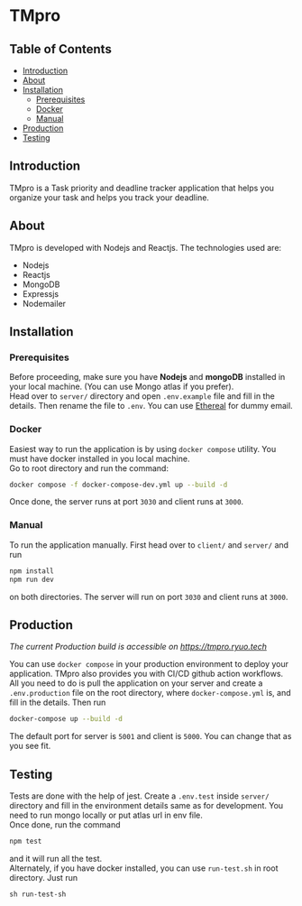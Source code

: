 # TMpro

## Table of Contents

- [Introduction]("#introduction")
- [About]("#about")
- [Installation]("#installation")
  - [Prerequisites]("#prerequisites")
  - [Docker]("#docker")
  - [Manual]("#manual")
- [Production]("#production")
- [Testing]("#testing")

## Introduction

TMpro is a Task priority and deadline tracker application that helps you organize your task and helps you track your deadline.

## About

TMpro is developed with Nodejs and Reactjs. The technologies used are:

- Nodejs
- Reactjs
- MongoDB
- Expressjs
- Nodemailer

## Installation

### Prerequisites

Before proceeding, make sure you have **Nodejs** and **mongoDB** installed in your local machine. (You can use Mongo atlas if you prefer).  
Head over to `server/` directory and open `.env.example` file and fill in the details. Then rename the file to `.env`. You can use [Ethereal]("https://ethereal.email/") for dummy email.

### Docker

Easiest way to run the application is by using `docker compose` utility. You must have docker installed in you local machine.  
Go to root directory and run the command:

```bash
docker compose -f docker-compose-dev.yml up --build -d
```

Once done, the server runs at port `3030` and client runs at `3000`.

### Manual

To run the application manually. First head over to `client/` and `server/` and run

```bash
npm install
npm run dev
```

on both directories. The server will run on port `3030` and client runs at `3000`.

## Production

_The current Production build is accessible on https://tmpro.ryuo.tech_

You can use `docker compose` in your production environment to deploy your application. TMpro also provides you with CI/CD github action workflows.  
All you need to do is pull the application on your server and create a `.env.production` file on the root directory, where `docker-compose.yml` is, and fill in the details. Then run

```bash
docker-compose up --build -d
```

The default port for server is `5001` and client is `5000`. You can change that as you see fit.

## Testing

Tests are done with the help of jest. Create a `.env.test` inside `server/` directory and fill in the environment details same as for development. You need to run mongo locally or put atlas url in env file.  
Once done, run the command

```bash
npm test
```

and it will run all the test.  
Alternately, if you have docker installed, you can use `run-test.sh` in root directory. Just run

```
sh run-test-sh
```
